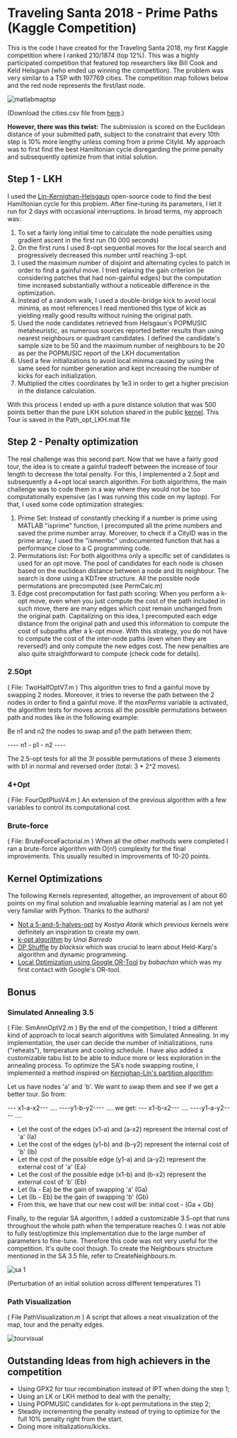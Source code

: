 # Traveling Santa 2018 - Prime Paths (Kaggle Competition) #
This is the code I have created for the Traveling Santa 2018, my first Kaggle competition where I ranked 210/1874 (top 12%). This was a highly participated competition that featured top researchers like Bill Cook and Keld Helsgaun (who ended up winning the competition). The problem was very similar to a TSP with 197769 cities. The competition map follows below and the red node represents the first/last node.

![matlabmaptsp](https://user-images.githubusercontent.com/40466329/51650481-51ca5400-1f80-11e9-9c9f-fe4563d3aef1.jpg)

(Download the cities.csv file from [here](https://www.kaggle.com/c/traveling-santa-2018-prime-paths/data).)

**However, there was this twist:**
The submission is scored on the Euclidean distance of your submitted path, subject to the constraint that every 10th step is 10% more lengthy unless coming from a prime CityId.
My approach was to first find the best Hamiltonian cycle disregarding the prime penalty and subsequently optimize from that initial solution.


## Step 1 - LKH ##
I used the [Lin-Kernighan-Helsgaun](http://akira.ruc.dk/~keld/research/LKH-3/) open-source code to find the best Hamiltonian cycle for this problem. After fine-tuning its parameters, I let it run for 2 days with occasional interruptions. In broad terms, my approach was:
1. To set a fairly long initial time to calculate the node penalties using gradient ascent in the first run (10 000 seconds)
2. On the first runs I used 8-opt sequential moves for the local search and progressively decreased this number until reaching 3-opt.
3. I used the maximum number of disjoint and alternating cycles to patch in order to find a gainful move. I tried relaxing the gain criterion (ie considering patches that had non-gainful edges) but the computation time increased substantially without a noticeable difference in the optimization.
4. Instead of a random walk, I used a double-bridge kick to avoid local minima, as most references I read mentioned this type of kick as yielding really good results without ruining the original path. 
5. Used the node candidates retrieved from Helsgaun's POPMUSIC metaheuristic, as numerous sources reported better results than using nearest neighbours or quadrant candidates. I defined the candidate's sample size to be 50 and the maximum number of neighbours to be 20 as per the POPMUSIC report of the LKH documentation 
6. Used a few initializations to avoid local minima caused by using the same seed for number generation and kept increasing the number of kicks for each initialization.
7. Multiplied the cities coordinates by 1e3 in order to get a higher precision in the distance calculation.

With this process I ended up with a pure distance solution that was 500 points better than the pure LKH solution shared in the public [kernel](https://www.kaggle.com/jsaguiar/lkh-solver). This Tour is saved in the Path_opt_LKH.mat file


## Step 2 - Penalty optimization ##
The real challenge was this second part. Now that we have a fairly good tour, the idea is to create a gainful tradeoff between the increase of tour length to decrease the total penalty. For this, I implemented a 2.5opt and subsequently a 4+opt local search algorithm. For both algorithms, the main challenge was to code them in a way where they would not be too computationally expensive (as I was running this code on my laptop). For that, I used some code optimization strategies:
1.  Prime Set: Instead of constantly checking if a number is prime using MATLAB "isprime" function, I precomputed all the prime numbers and saved the prime number array. Moreover, to check if a CityID was in the prime array, I used the "ismembc" undocumented function that has a performance close to a C programming code.
2.  Permutations list: For both algorithms only a specific set of candidates is used for an opt move. The pool of candidates for each node is chosen based on the euclidean distance between a node and its neighbour. The search is done using a KDTree structure. All the possible node permutations are precomputed (see PermCalc.m)
3.  Edge cost precomputation for fast path scoring: When you perform a k-opt move, even when you just compute the cost of the path included in such move, there are many edges which cost remain unchanged from the original path. Capitalizing on this idea, I precomputed each edge distance from the original path and used this information to compute the cost of subpaths after a k-opt move. With this strategy, you do not have to compute the cost of the inter-node paths (even when they are reversed!) and only compute the new edges cost. The new penalties are also quite straightforward to compute (check code for details).


### 2.5Opt ###
( File: TwoHalfOptV7.m )
This algorithm tries to find a gainful move by swapping 2 nodes. Moreover, it tries to reverse the path between the 2 nodes in order to find a gainful move. If the *maxPerms* variable is activated, the algorithm tests for moves across all the possible permutations between path and nodes like in the following example:

Be n1 and n2 the nodes to swap and p1 the path between them:

---- n1 - p1 - n2 ----

The 2.5-opt tests for all the 3! possible permutations of these 3 elements with b1 in normal and reversed order (total: 3 * 2^2 moves).


### 4+Opt ###
( File: FourOptPlusV4.m )
An extension of the previous algorithm with a few variables to control its computational cost. 


### Brute-force ###
( File: BruteForceFactorial.m )
When all the other methods were completed I ran a brute-force algorithm with O(n!) complexity for the final improvements. This usually resulted in improvements of 10-20 points.


## Kernel Optimizations ##
The following Kernels represented, altogether, an improvement of about 60 points on my final solution and invaluable learning material as I am not yet very familiar with Python. Thanks to the authors!
* [Not a 5-and-5-halves-opt](https://www.kaggle.com/kostyaatarik/not-a-5-and-5-halves-opt) by *Kostya Atarik* which previous kernels were definitely an inspiration to create my own.
* [k-opt algorithm](https://www.kaggle.com/ubarredo/k-opt-algorithm) by *Unai Barredo*
* [DP Shuffle](https://www.kaggle.com/blacksix/dp-shuffle) by *blacksix* which was crucial to learn about Held-Karp's algorithm and dynamic programming.
* [Local Optimization using Google OR-Tool](https://www.kaggle.com/hblearn/local-optimization-using-google-or-tool) by *babachan* which was my first contact with Google's OR-tool.


## Bonus ##

### Simulated Annealing 3.5 ###
( File: SimAnnOptV2.m )
By the end of the competition, I tried a different kind of approach to local search algorithms with Simulated Annealing. In my implementation, the user can decide the number of initializations, runs ("reheats"), temperature and cooling schedule. I have also added a customizable tabu list to be able to induce more or less exploration in the annealing process. To optimize the SA's node swapping routine, I implemented a method inspired on [Kernighan-Lin's partition algorithm](https://en.wikipedia.org/wiki/Kernighan%E2%80%93Lin_algorithm):

Let us have nodes 'a' and 'b'. We want to swap them and see if we get a better tour. So from:

--- x1-a-x2--- .... ----y1-b-y2---- ....
we get:
--- x1-b-x2--- .... ----y1-a-y2---- ....

* Let the cost of the edges (x1-a) and (a-x2) represent the internal cost of 'a' (Ia)
* Let the cost of the edges (y1-b) and (b-y2) represent the internal cost of 'b' (Ib)
* Let the cost of the possible edge (y1-a) and (a-y2) represent the external cost of 'a' (Ea)
* Let the cost of the possible edge (x1-b) and (b-x2) represent the external cost of 'b' (Eb)
* Let (Ia - Ea) be the gain of swapping 'a' (Ga)
* Let (Ib - Eb) be the gain of swapping 'b' (Gb)
* From this, we have that our new cost will be: initial cost - (Ga + Gb)

Finally, to the regular SA algorithm, I added a customizable 3.5-opt that runs throughout the whole path when the temperature reaches 0. I was not able to fully test/optimize this implementation due to the large number of parameters to fine-tune. Therefore this code was not very useful for the competition. It's quite cool though. To create the Neighbours structure mentioned in the SA 3.5 file, refer to CreateNeighbours.m.

![sa 1](https://user-images.githubusercontent.com/40466329/51651797-39106d00-1f85-11e9-8d6a-be4fa6bf91af.gif)

(Perturbation of an initial solution across different temperatures T)


### Path Visualization ###
( File PathVisualization.m )
A script that allows a neat visualization of the map, tour and the penalty edges.

![tourvisual](https://user-images.githubusercontent.com/40466329/51650540-850ce300-1f80-11e9-903f-83518f237a23.jpg)

## Outstanding Ideas from high achievers in the competition ##
* Using GPX2 for tour recombination instead of IPT when doing the step 1;
* Using an LK or LKH method to deal with the penalty;
* Using POPMUSIC candidates for k-opt permutations in the step 2;
* Steadily incrementing the penalty instead of trying to optimize for the full 10% penalty right from the start.
* Doing more initializations/kicks.
